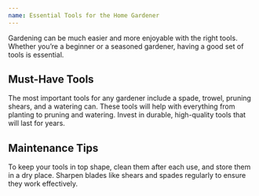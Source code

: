 ```yaml
--- 
name: Essential Tools for the Home Gardener
---
```


Gardening can be much easier and more enjoyable with the right tools. Whether you’re a beginner or a seasoned gardener, having a good set of tools is essential.  

## Must-Have Tools 
 
The most important tools for any gardener include a spade, trowel, pruning shears, and a watering can. These tools will help with everything from planting to pruning and watering. Invest in durable, high-quality tools that will last for years. 
 
## Maintenance Tips  

To keep your tools in top shape, clean them after each use, and store them in a dry place. Sharpen blades like shears and spades regularly to ensure they work effectively.
